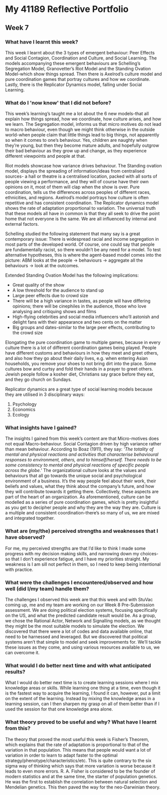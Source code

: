 # My 41189 Reflective Portfolio
## Week 7
### What have I learnt this week?
This week I learnt about the 3 types of emergent behaviour: Peer Effects and Social Contagion, Coordination and Culture, and Social Learning. The models accompanying these emergent behaviours are Schelling’s Segregation Model, Granovetter’s Riot Model and the Standing Ovation Model-which show things spread. Then there is Axelrod’s culture model and pure coordination games that portray cultures and how we coordinate. Lastly, there is the Replicator Dynamics model, falling under Social Learning.

### What do I 'now know' that I did not before?
This week’s learning’s taught me a lot about the 6 new models-that all explain how things spread, how we coordinate, how culture arises, and how we learn. The Segregation model, informs us that micro motives do not lead to macro behaviour, even though we might think otherwise in the outside world-when people claim that little things lead to big things, not apparently so when it comes to one’s behaviour. Yes, children are naughty when they’re young, but then they become mature adults, and hopefully outgrow their bad behaviour as they grow up and change, as they experience different viewpoints and people at that. 

Riot models showcase how variance drives behaviour.  The Standing ovation model, displays the spreading of information/ideas from centralised sources- a hall or theatre is a centralised location, packed with all sorts of people viewing a performance, and they will of course have their own opinions on it, most of them will clap when the show is over. Pure coordination, tells us the differences across peoples of different races, ethnicities, and regions. Axelrod’s model portrays how culture is often repetitive and has consistent coordination. The Replicator dynamics model shows the rate of adaptation proportional to variation. The universal truth that these models all have in common is that they all seek to drive the point home that not everyone is the same. We are all influenced by internal and external factors.

Schelling studied the following statement that many say is a great contemporary issue: There is widespread racial and income segregation in most parts of the developed world. Of course, one could say that people are fundamentally racist, so there wouldn’t be any need for a model. To test alternative hypotheses, this is where the agent-based model comes into the picture: ABM looks at the people → behaviours → aggregate all the behaviours → look at the outcomes.

Extended Standing Ovation Model has the following implications: 
- Great quality of the show 
- A low threshold for the audience to stand up 
- Large peer effects due to crowd size
- There will be a high variance in tastes, as people will have differing opinions; there will be cinephiles in the audience, those who love analysing and critiquing shows and films
- High-flying celebrities and social media influencers who’ll astonish and delight fans with their appearance and two cents on the matter
- Big groups and dates-similar to the large peer effects, contributing to the crowd size

Elongating the pure coordination game to multiple games, because in every culture there is a lot of different coordination games being played. People have different customs and behaviours in how they meet and greet others, and also how they go about their daily lives, e.g. when entering Asian households, you remove your shoes to not bring dirt into the place. Some cultures bow and curtsy and fold their hands in a prayer to greet others. Jewish people follow a kosher diet, Christians say grace before they eat, and they go church on Sundays. 

Replicator dynamics are a great type of social learning models because they are utilised in 3 disciplinary ways: 
1. Psychology
2. Economics
3. Ecology

### What insights have I gained?
The insights I gained from this week’s content are that Micro-motives does not equal Macro-behaviour. Social Contagion driven by high variance rather than mean behaviour.  According to Boaz (1911), they say: *‘The totality of mental and physical reactions and activities that characterise behavioural responses to environment, others, and to himself/herself. There needs to be some consistency to mental and physical reactions of specific people across the globe.’* The organizational culture looks at the values and behaviours that all go towards the unique social and psychological environment of a business. It’s the way people feel about their work, their beliefs and values, what they think about the company’s future, and how they will contribute towards it getting there. Collectively, these aspects are part of the heart of an organization. As aforementioned, culture can be modelled as a series of pure coordination games, which is pretty insightful as you get to decipher people and why they are the way they are. Culture is a multiple and consistent coordination-there’s so many of us, we are mixed and integrated together.

### What are (my/the) perceived strengths and weaknesses that I have observed?
For me, my perceived strengths are that I’d like to think I made some progress with my decision making skills, and narrowing down my choices-so that I don’t experience fatigue, and I have my priorities straight. My weakness is I am sill not perfect in them, so I need to keep being intentional with practice.

### What were the challenges I encountered/observed and how well (did I/my team) handle them?
The challenges I observed this week are that this week and with StuVac coming up, me and my team are working on our Week 8 Pre-Submission assessment. We are doing political election systems, focusing specifically on the US, and what the predicted candidate result would be. As a group, we chose the Rational Actor, Network and Signalling models, as we thought they might be the most suitable models to simulate the election. We discovered that there were a lot of codes and data available online, that need to be harnessed and leveraged. But we discovered that political systems aren’t that simple to model and seek improvements for. We’ll tackle these issues as they come, and using various resources available to us, we can overcome it. 

### What would I do better next time and with what anticipated results?
What I would do better next time is to create learning sessions where I mix knowledge areas or skills. While learning one thing at a time, even though it is the fastest way to acquire the learning, I found it can, however, put a limit on the extent of the learning. Instead by mixing the knowledge areas in a learning session, can I then sharpen my grasp on all of them better than if I used the session for that one knowledge area alone.

### What theory proved to be useful and why? What have I learnt from this?
The theory that proved the most useful this week is Fisher’s Theorem, which explains that the rate of adaptation is proportional to that of the variation in that population. This means that people would want a lot of variation in order to learn to adapt faster to the optimal strategy/phenotype/characteristics/etc. This is quite contrary to the six sigma way of thinking which says that more variation is worse because it leads to even more errors. R. A. Fisher is considered to be the founder of modern statistics and at the same time, the starter of population genetics. He was the first to establish the correlation between natural selection and Mendelian genetics. This then paved the way for the neo-Darwinian theory. 

